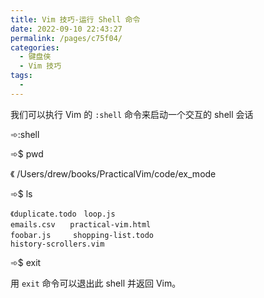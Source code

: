 ```yaml
---
title: Vim 技巧-运行 Shell 命令
date: 2022-09-10 22:43:27
permalink: /pages/c75f04/
categories:
  - 键盘侠
  - Vim 技巧
tags:
  -
---
```


我们可以执行 Vim 的 `:shell` 命令来启动一个交互的 shell 会话

➾:shell

➾$ pwd

《 /Users/drew/books/PracticalVim/code/ex_mode

➾$ ls

```
《duplicate.todo　loop.js
emails.csv　　practical-vim.html
foobar.js　　　shopping-list.todo
history-scrollers.vim
```

➾$ exit

用 `exit` 命令可以退出此 shell 并返回 Vim。
